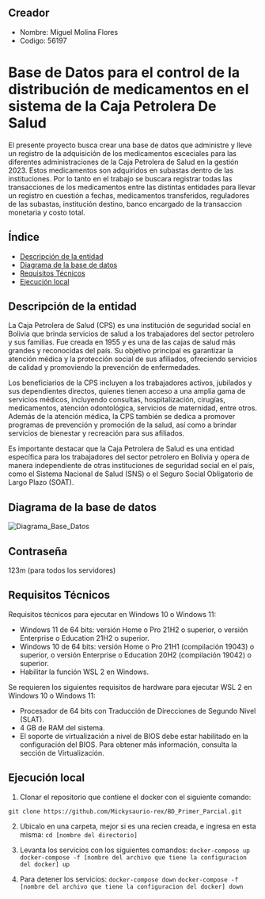 ## Creador
* Nombre: Miguel Molina Flores
* Codigo: 56197


# Base de Datos para el control de la distribución de medicamentos en el sistema de la Caja Petrolera De Salud

El presente proyecto busca crear una base de datos que administre y lleve un registro de la adquisición de los medicamentos esceciales para las diferentes administraciones de la Caja Petrolera de Salud en la gestión 2023. Estos medicamentos son adquiridos en subastas dentro de las instituciones.
Por lo tanto en el trabajo se buscara registrar todas las transacciones de los medicamentos entre las distintas entidades para llevar un registro en cuestión a fechas, medicamentos transferidos, reguladores de las subastas, institución destino, banco encargado de la transaccion monetaria y costo total.


## Índice

- [Descripción de la entidad](#descripción-de-la-entidad)
- [Diagrama de la base de datos](#diagrama-de-la-base-de-datos)
- [Requisitos Técnicos](#requisitos-técnicos)
- [Ejecución local](#ejecución-local)

## Descripción de la entidad

La Caja Petrolera de Salud (CPS) es una institución de seguridad social en Bolivia que brinda servicios de salud a los trabajadores del sector petrolero y sus familias. Fue creada en 1955 y es una de las cajas de salud más grandes y reconocidas del país. Su objetivo principal es garantizar la atención médica y la protección social de sus afiliados, ofreciendo servicios de calidad y promoviendo la prevención de enfermedades.

Los beneficiarios de la CPS incluyen a los trabajadores activos, jubilados y sus dependientes directos, quienes tienen acceso a una amplia gama de servicios médicos, incluyendo consultas, hospitalización, cirugías, medicamentos, atención odontológica, servicios de maternidad, entre otros. Además de la atención médica, la CPS también se dedica a promover programas de prevención y promoción de la salud, así como a brindar servicios de bienestar y recreación para sus afiliados.

Es importante destacar que la Caja Petrolera de Salud es una entidad específica para los trabajadores del sector petrolero en Bolivia y opera de manera independiente de otras instituciones de seguridad social en el país, como el Sistema Nacional de Salud (SNS) o el Seguro Social Obligatorio de Largo Plazo (SOAT).
## Diagrama de la base de datos

![Diagrama_Base_Datos](Diagrama_base_de_datos_actualizado.jpg)

## Contraseña
123m (para todos los servidores)

## Requisitos Técnicos

Requisitos técnicos para ejecutar en Windows 10 o Windows 11:

* Windows 11 de 64 bits: versión Home o Pro 21H2 o superior, o versión Enterprise o Education 21H2 o superior.
* Windows 10 de 64 bits: versión Home o Pro 21H1 (compilación 19043) o superior, o versión Enterprise o Education 20H2 (compilación 19042) o superior.
* Habilitar la función WSL 2 en Windows.

Se requieren los siguientes requisitos de hardware para ejecutar WSL 2 en Windows 10 o Windows 11:
* Procesador de 64 bits con Traducción de Direcciones de Segundo Nivel (SLAT).
* 4 GB de RAM del sistema.
* El soporte de virtualización a nivel de BIOS debe estar habilitado en la configuración del BIOS. Para obtener más información, consulta la sección de Virtualización.

## Ejecución local

1. Clonar el repositorio que contiene el docker con el siguiente comando:

  `git clone https://github.com/Mickysaurio-rex/BD_Primer_Parcial.git`

2. Ubicalo en una carpeta, mejor si es una recien creada, e ingresa en esta misma:
  `cd [nombre del directorio]`
  
3. Levanta los servicios con los siguientes comandos:
   `docker-compose up`
   `docker-compose -f [nombre del archivo que tiene la configuracion del docker] up`

4. Para detener los servicios:
   `docker-compose down`
   `docker-compose -f [nombre del archivo que tiene la configuracion del docker] down`
    
